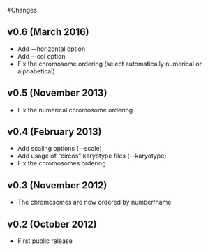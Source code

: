 
#Changes

## v0.6 (March 2016)

* Add --horizontal option
* Add --col option
* Fix the chromosome ordering (select automatically numerical or alphabetical)

## v0.5 (November 2013)

* Fix the numerical chromosome ordering

## v0.4 (February 2013)

* Add scaling options (--scale)
* Add usage of "circos" karyotype files (--karyotype)
* Fix the chromosomes ordering

## v0.3 (November 2012)

* The chromosomes are now ordered by number/name

## v0.2 (October 2012)

* First public release
